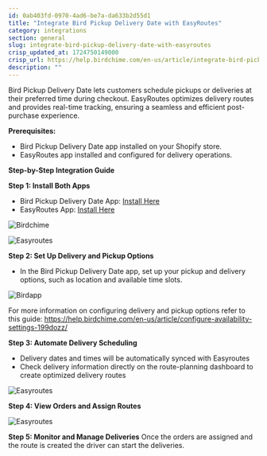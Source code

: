 ```yaml
---
id: 0ab403fd-0970-4ad6-be7a-da633b2d55d1
title: "Integrate Bird Pickup Delivery Date with EasyRoutes"
category: integrations
section: general
slug: integrate-bird-pickup-delivery-date-with-easyroutes
crisp_updated_at: 1724750149000
crisp_url: https://help.birdchime.com/en-us/article/integrate-bird-pickup-delivery-date-with-easyroutes-7e5vmm/
description: ""
---
```


Bird Pickup Delivery Date lets customers schedule pickups or deliveries at their preferred time during checkout. EasyRoutes optimizes delivery routes and provides real-time tracking, ensuring a seamless and efficient post-purchase experience.

**Prerequisites:**
* Bird Pickup Delivery Date app installed on your Shopify store.
* EasyRoutes app installed and configured for delivery operations.

**Step-by-Step Integration Guide**

**Step 1: Install Both Apps**
* Bird Pickup Delivery Date App: [Install Here](https://apps.shopify.com/store-pickup-and-delivery-date)
* EasyRoutes App: [Install Here](https://apps.shopify.com/easyroutes)

![Birdchime](https://storage.crisp.chat/users/helpdesk/website/ca826b447482b000/image_1ch5rkd.png)


![Easyroutes](https://storage.crisp.chat/users/helpdesk/website/ca826b447482b000/image_157ppld.png)

**Step 2: Set Up Delivery and Pickup Options**
* In the Bird Pickup Delivery Date app, set up your pickup and delivery options, such as location and available time slots.


![Birdapp](https://storage.crisp.chat/users/helpdesk/website/ca826b447482b000/image_1j7rc0u.png)

For more information on configuring delivery and pickup options refer to this guide: https://help.birdchime.com/en-us/article/configure-availability-settings-199dozz/ 

**Step 3: Automate Delivery Scheduling**
* Delivery dates and times will be automatically synced with Easyroutes 
* Check delivery information directly on the route-planning dashboard to create optimized delivery routes


![Easyroutes](https://storage.crisp.chat/users/helpdesk/website/ca826b447482b000/image_1olfv33.png)

**Step 4: View Orders and Assign Routes**

![Easyroutes](https://storage.crisp.chat/users/helpdesk/website/ca826b447482b000/image_1dky7za.png)

**Step 5: Monitor and Manage Deliveries**
Once the orders are assigned and the route is created the driver can start the deliveries.
